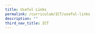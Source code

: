 ```yaml
---
title: Useful Links
permalink: /curriculum/ICT/useful-links
description: ""
third_nav_title: ICT
---
```

